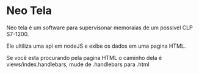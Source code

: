 <h1>Neo Tela</h1>
<p>Neo tela é um software para supervisonar memoraias de um possivel CLP S7-1200.</p>
<p>Ele ultiliza uma api em nodeJS e exibe os dados em uma pagina HTML.</p>
<p>Se você esta procurando pela pagina HTML o caminho dela é views/index.handlebars, mude de .handlebars para .html</p>
